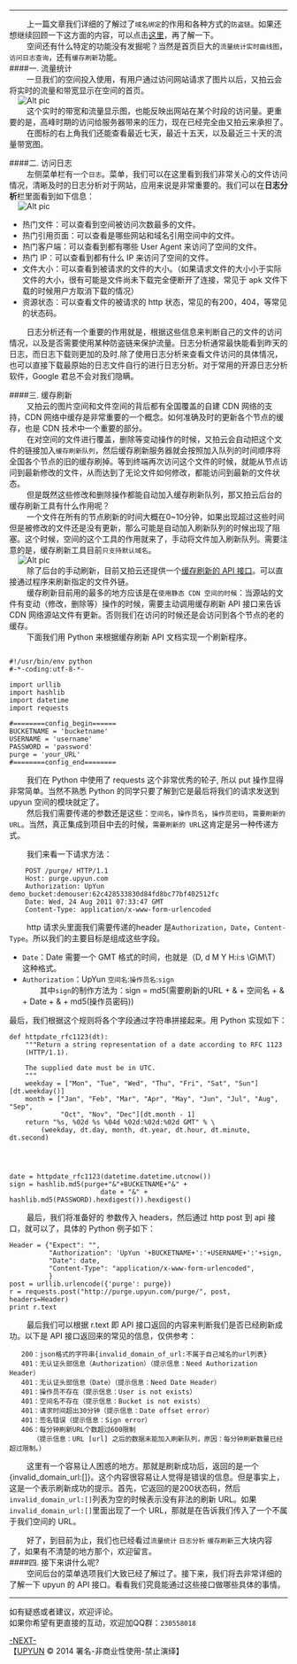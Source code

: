 ----------    
&nbsp;&nbsp;&nbsp;&nbsp;&nbsp;&nbsp;&nbsp;&nbsp;上一篇文章我们详细的了解过了```域名绑定```的作用和各种方式的```防盗链```。如果还想继续回顾一下这方面的内容，可以点击[这里](http://blog.segmentfault.com/yunshu_blog/1190000000468896)，再了解一下。    
&nbsp;&nbsp;&nbsp;&nbsp;&nbsp;&nbsp;&nbsp;&nbsp;空间还有什么特定的功能没有发掘呢？当然是首页巨大的```流量统计实时曲线图```，```访问日志查询```，还有```缓存刷新```功能。    
####一. 流量统计    
&nbsp;&nbsp;&nbsp;&nbsp;&nbsp;&nbsp;&nbsp;&nbsp;一旦我们的空间投入使用，有用户通过访问网站请求了图片以后，又拍云会将实时的流量和带宽显示在空间的首页。    
&nbsp;&nbsp;&nbsp;&nbsp;![Alt pic](http://upyun-blog-pic.b0.upaiyun.com/upyunBlog/bucketPic.png)    
&nbsp;&nbsp;&nbsp;&nbsp;&nbsp;&nbsp;&nbsp;&nbsp;这个实时的带宽和流量显示图，也能反映出网站在某个时段的访问量。更重要的是，高峰时期的访问给服务器带来的压力，现在已经完全由又拍云来承担了。    
&nbsp;&nbsp;&nbsp;&nbsp;&nbsp;&nbsp;&nbsp;&nbsp;在图标的右上角我们还能查看最近七天，最近十五天，以及最近三十天的流量带宽图。    

####二. 访问日志    
&nbsp;&nbsp;&nbsp;&nbsp;&nbsp;&nbsp;&nbsp;&nbsp;左侧菜单栏有一个```日志```。菜单，我们可以在这里看到我们非常关心的文件访问情况，清晰及时的日志分析对于网站，应用来说是非常重要的。我们可以在**日志分析**栏里面看到如下信息：   
&nbsp;&nbsp;&nbsp;&nbsp;![Alt pic](http://upyun-blog-pic.b0.upaiyun.com/upyunBlog/log1.png)    
 
+ 热门文件：可以查看到空间被访问次数最多的文件。    
+ 热门引用页面：可以查看是哪些网站和域名引用空间中的文件。    
+ 热门客户端：可以查看到都有哪些 User Agent 来访问了空间的文件。    
+ 热门 IP：可以查看到都有什么 IP 来访问了空间的文件。    
+ 文件大小：可以查看到被请求的文件的大小。（如果请求文件的大小小于实际文件的大小，很有可能是文件尚未下载完全便断开了连接，常见于 apk 文件下载的时候用户方取消下载的情况）    
+ 资源状态：可以查看文件的被请求的 http 状态，常见的有200，404，等常见的状态码。    

&nbsp;&nbsp;&nbsp;&nbsp;&nbsp;&nbsp;&nbsp;&nbsp;日志分析还有一个重要的作用就是，根据这些信息来判断自己的文件的访问情况，以及是否需要使用某种防盗链来保护流量。日志分析通常最快能看到昨天的日志，而日志下载则更加的及时.除了使用日志分析来查看文件访问的具体情况，也可以直接下载最原始的日志文件自行的进行日志分析。对于常用的开源日志分析软件，Google 君总不会对我们隐瞒。    

####三. 缓存刷新    
&nbsp;&nbsp;&nbsp;&nbsp;&nbsp;&nbsp;&nbsp;&nbsp;又拍云的图片空间和文件空间的背后都有全国覆盖的自建 CDN 网络的支持，CDN 网络中缓存是非常重要的一个概念。如何准确及时的更新各个节点的缓存，也是 CDN 技术中一个重要的部分。    
&nbsp;&nbsp;&nbsp;&nbsp;&nbsp;&nbsp;&nbsp;&nbsp;在对空间的文件进行覆盖，删除等变动操作的时候，又拍云会自动把这个文件的链接加入```缓存刷新队列```，然后缓存刷新服务器就会按照加入队列的时间顺序将全国各个节点的旧的缓存刷掉。等到终端再次访问这个文件的时候，就能从节点访问到最新修改的文件，从而达到了无论文件如何修改，都能访问到最新的文件状态。     
&nbsp;&nbsp;&nbsp;&nbsp;&nbsp;&nbsp;&nbsp;&nbsp;但是既然这些修改和删除操作都能自动加入缓存刷新队列，那又拍云后台的缓存刷新工具有什么作用呢？    
&nbsp;&nbsp;&nbsp;&nbsp;&nbsp;&nbsp;&nbsp;&nbsp;一个文件在所有的节点刷新的时间大概在0~10分钟，如果出现超过这些时间但是被修改的文件还是没有更新，那么可能是自动加入刷新队列的时候出现了阻塞。这个时候，空间的这个工具的作用就来了，手动将文件加入刷新队列。需要注意的是，缓存刷新工具目前```只支持默认域名```。    
&nbsp;&nbsp;&nbsp;&nbsp;![Alt pic](http://upyun-blog-pic.b0.upaiyun.com/upyunBlog/purge.png)    
&nbsp;&nbsp;&nbsp;&nbsp;&nbsp;&nbsp;&nbsp;&nbsp;除了后台的手动刷新，目前又拍云还提供一个[缓存刷新的 API 接口](http://wiki.upyun.com/index.php?title=%E7%BC%93%E5%AD%98%E5%88%B7%E6%96%B0API%E6%8E%A5%E5%8F%A3)。可以直接通过程序来刷新指定的文件外链。     
&nbsp;&nbsp;&nbsp;&nbsp;&nbsp;&nbsp;&nbsp;&nbsp;缓存刷新目前用的最多的地方应该是在```使用静态 CDN 空间的时候```：当源站的文件有变动（修改，删除等）操作的时候，需要主动调用缓存刷新 API 接口来告诉 CDN 网络源站文件有更新。否则我们在访问的时候还是会访问到各个节点的老的缓存。    
&nbsp;&nbsp;&nbsp;&nbsp;&nbsp;&nbsp;&nbsp;&nbsp;下面我们用 Python 来根据缓存刷新 API 文档实现一个刷新程序。    


```

#!/usr/bin/env python
#-*-coding:utf-8-*-

import urllib
import hashlib
import datetime
import requests

#========config_begin======
BUCKETNAME = 'bucketname'
USERNAME = 'username'
PASSWORD = 'password'
purge = 'your_URL'
#========config_end========
```    

&nbsp;&nbsp;&nbsp;&nbsp;&nbsp;&nbsp;&nbsp;&nbsp;我们在 Python 中使用了 requests 这个非常优秀的轮子, 所以 put 操作显得非常简单。当然不熟悉 Python 的同学只要了解到它是最后将我们的请求发送到 upyun 空间的模块就定了。    
&nbsp;&nbsp;&nbsp;&nbsp;&nbsp;&nbsp;&nbsp;&nbsp;然后我们需要传递的参数还是这些：```空间名```，```操作员名```，```操作员密码```，```需要刷新的 URL```。当然，真正集成到项目中去的时候，```需要刷新的 URL```这肯定是另一种传递方式。    
    
&nbsp;&nbsp;&nbsp;&nbsp;&nbsp;&nbsp;&nbsp;&nbsp;我们来看一下请求方法：

```
    POST /purge/ HTTP/1.1
    Host: purge.upyun.com
    Authorization: UpYun demo_bucket:demouser:62c428533830d84fd8bc77bf402512fc
    Date: Wed, 24 Aug 2011 07:33:47 GMT
    Content-Type: application/x-www-form-urlencoded
```    
&nbsp;&nbsp;&nbsp;&nbsp;&nbsp;&nbsp;&nbsp;&nbsp;http 请求头里面我们需要传递的header 是```Authorization```，```Date```，```Content-Type```。所以我们的主要目标是组成这些字段。    

+ ```Date```：Date 需要一个 GMT 格式的时间，也就是（D, d M Y H:i:s \G\M\T）这种格式。    
+ ```Authorization```：UpYun ```空间名```:```操作员名```:```sign```    
&nbsp;&nbsp;&nbsp;&nbsp;&nbsp;&nbsp;&nbsp;&nbsp;其中```sign```的制作方法为：sign = md5(需要刷新的URL + & + 空间名 + & + Date + & + md5(操作员密码))    
    
最后，我们根据这个规则将各个字段通过字符串拼接起来。用 Python 实现如下：

```
def httpdate_rfc1123(dt):
    """Return a string representation of a date according to RFC 1123
    (HTTP/1.1).

    The supplied date must be in UTC.
    """
    weekday = ["Mon", "Tue", "Wed", "Thu", "Fri", "Sat", "Sun"][dt.weekday()]
    month = ["Jan", "Feb", "Mar", "Apr", "May", "Jun", "Jul", "Aug", "Sep",
             "Oct", "Nov", "Dec"][dt.month - 1]
    return "%s, %02d %s %04d %02d:%02d:%02d GMT" % \
        (weekday, dt.day, month, dt.year, dt.hour, dt.minute, dt.second)




date = httpdate_rfc1123(datetime.datetime.utcnow())
sign = hashlib.md5(purge+"&"+BUCKETNAME+"&" +
                       date + "&" + hashlib.md5(PASSWORD).hexdigest()).hexdigest()
```    
&nbsp;&nbsp;&nbsp;&nbsp;&nbsp;&nbsp;&nbsp;&nbsp;最后，我们将准备好的 参数传入 headers，然后通过 http post 到 api 接口，就可以了，具体的 Python 例子如下：
    
```
Header = {"Expect": "",
          "Authorization": 'UpYun '+BUCKETNAME+':'+USERNAME+':'+sign,
          "Date": date,
          "Content-Type": "application/x-www-form-urlencoded",
          }
post = urllib.urlencode({'purge': purge})
r = requests.post("http://purge.upyun.com/purge/", post, headers=Header)
print r.text

```    
&nbsp;&nbsp;&nbsp;&nbsp;&nbsp;&nbsp;&nbsp;&nbsp;最后我们可以根据 r.text 即 API 接口返回的内容来判断我们是否已经刷新成功。以下是 API 接口返回来的常见的信息，仅供参考：    

```   
   200：json格式的字符串{invalid_domain_of_url:不属于自己域名的url列表} 
   401：无认证头部信息（Authorization）（提示信息：Need Authorization Header）
   401：无认证头部信息（Date）（提示信息：Need Date Header）
   401：操作员不存在（提示信息：User is not exists）
   401：空间名不存在（提示信息：Bucket is not exists）
   401：请求时间超出30分钟（提示信息：Date offset error）
   401：签名错误（提示信息：Sign error）
   406：每分钟刷新URL个数超过600限制
      （提示信息：URL [url] 之后的数据未能加入刷新队列，原因：每分钟刷新数量已经超过限制。）

```    

&nbsp;&nbsp;&nbsp;&nbsp;&nbsp;&nbsp;&nbsp;&nbsp;这里有一个容易让人困惑的地方。那就是刷新成功后，返回的是一个{invalid_domain_url:[]}。这个内容很容易让人觉得是错误的信息。但是事实上，这是一个表示刷新成功的提示。首先，它返回的是200状态码，然后 ```invalid_domain_url:[]```列表为空的时候表示没有非法的刷新 URL。如果```invalid_domain_url:[]```里面出现了一个 URL，那就是在告诉我们传入了一个不属于我们空间的 URL。 
       
&nbsp;&nbsp;&nbsp;&nbsp;&nbsp;&nbsp;&nbsp;&nbsp;好了，到目前为止，我们也已经看过```流量统计``` ```日志分析``` ```缓存刷新```三大块内容了，如果有不清楚的地方那个，欢迎留言。    
####四. 接下来讲什么呢?    
&nbsp;&nbsp;&nbsp;&nbsp;&nbsp;&nbsp;&nbsp;&nbsp;空间后台的菜单选项我们大致已经了解过了。接下来，我们将去非常详细的了解一下 upyun 的 API 接口。看看我们究竟能通过这些接口做哪些具体的事情。  
      
----------    
如有疑惑或者建议，欢迎评论。        
如果你希望有更直接的互动，欢迎加QQ群：```230558018```        

[-NEXT-](#)    
【[UPYUN](https://www.upyun.com) © 2014 署名-非商业性使用-禁止演绎】

